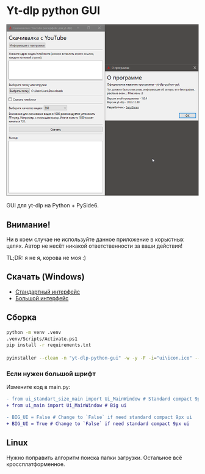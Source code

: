 # Yt-dlp python GUI

![screenshot](readme_images/screenshot.png)

GUI для yt-dlp на Python + PySide6.

## Внимание!

Ни в коем случае не используйте данное приложение в корыстных целях. Автор не несёт никакой ответственности за ваши действия!

TL;DR: я не я, корова не моя :)

## Скачать (Windows)

- [Стандартный интерфейс](https://github.com/SeryiBaran/yt-dlp-python-gui/releases/latest/download/yt-dlp-python-gui.exe)
- [Большой интерфейс](https://github.com/SeryiBaran/yt-dlp-python-gui/releases/latest/download/yt-dlp-python-gui__big_ui.exe)

## Сборка

```bash
python -m venv .venv
.venv/Scripts/Activate.ps1
pip install -r requirements.txt

pyinstaller --clean -n "yt-dlp-python-gui" -w -y -F -i="ui\icon.ico" --add-data="ui\icon.ico:ui" .\main.py
```

### Если нужен большой шрифт

Измените код в main.py:

```diff
- from ui_standart_size_main import Ui_MainWindow # Standard compact 9px ui
+ from ui_main import Ui_MainWindow # Big ui
```

```diff
- BIG_UI = False # Change to `False` if need standard compact 9px ui
+ BIG_UI = True # Change to `False` if need standard compact 9px ui
```

## Linux

Нужно поправить алгоритм поиска папки загрузки. Остальное всё кроссплатформенное.
